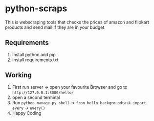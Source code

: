 # python-scraps
  This is webscraping tools that checks the prices of amazon and flipkart products
   and send mail if they are in your budget.

## Requirements 

1. install python and pip 
2. install requirements.txt 

## Working 
1. First run server
    -> open your favourite Browser and go to ```http://127.0.0.1:8000/hello/```
2. open a second terminal
3. Run ```python manage.py shell``` 
   -> ```from hello.backgroundtask import every```
   -> ```every()```
4. Happy Coding

